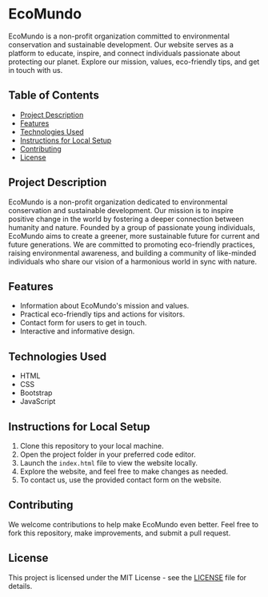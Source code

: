 # EcoMundo

EcoMundo is a non-profit organization committed to environmental conservation and sustainable development. Our website serves as a platform to educate, inspire, and connect individuals passionate about protecting our planet. Explore our mission, values, eco-friendly tips, and get in touch with us.

## Table of Contents
- [Project Description](#project-description)
- [Features](#features)
- [Technologies Used](#technologies-used)
- [Instructions for Local Setup](#instructions-for-local-setup)
- [Contributing](#contributing)
- [License](#license)

## Project Description

EcoMundo is a non-profit organization dedicated to environmental conservation and sustainable development. Our mission is to inspire positive change in the world by fostering a deeper connection between humanity and nature. Founded by a group of passionate young individuals, EcoMundo aims to create a greener, more sustainable future for current and future generations. We are committed to promoting eco-friendly practices, raising environmental awareness, and building a community of like-minded individuals who share our vision of a harmonious world in sync with nature.

## Features

- Information about EcoMundo's mission and values.
- Practical eco-friendly tips and actions for visitors.
- Contact form for users to get in touch.
- Interactive and informative design.

## Technologies Used

- HTML
- CSS
- Bootstrap
- JavaScript

## Instructions for Local Setup

1. Clone this repository to your local machine.
2. Open the project folder in your preferred code editor.
3. Launch the `index.html` file to view the website locally.
4. Explore the website, and feel free to make changes as needed.
5. To contact us, use the provided contact form on the website.

## Contributing

We welcome contributions to help make EcoMundo even better. Feel free to fork this repository, make improvements, and submit a pull request.

## License

This project is licensed under the MIT License - see the [LICENSE](LICENSE) file for details.
